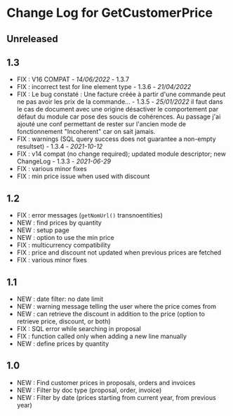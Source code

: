 # Change Log for GetCustomerPrice

## Unreleased

## 1.3
- FIX : V16 COMPAT - *14/06/2022* - 1.3.7  
- FIX : incorrect test for line element type  - 1.3.6 - *21/04/2022*
- FIX : Le bug constaté : Une facture créée à partir d'une commande peut ne pas avoir les prix de la commande... - 1.3.5 - *25/01/2022*
  il faut dans le cas de document avec une origine désactiver le comportement par défaut du module car pose des soucis de cohérences.
  Au passage j'ai ajouté une conf permettant de rester sur l'ancien mode de fonctionnement "Incoherent" car on sait jamais.
- FIX : warnings (SQL query success does not guarantee a non-empty resultset) - 1.3.4 - *2021-10-12*
- FIX : v14 compat (no change required); updated module descriptor; new ChangeLog - 1.3.3 - *2021-06-29*
- FIX : various minor fixes
- FIX : min price issue when used with discount

## 1.2
- FIX : error messages (`getNomUrl()` transnoentities)
- NEW : find prices by quantity
- NEW : setup page
- NEW : option to use the min price
- FIX : multicurrency compatibility
- FIX : price and discount not updated when previous prices are fetched
- FIX : various minor fixes

## 1.1
- NEW : date filter: no date limit
- NEW : warning message telling the user where the price comes from
- NEW : can retrieve the discount in addition to the price (option to retrieve price, discount, or both)
- FIX : SQL error while searching in proposal
- FIX : function called only when adding a new line manually
- NEW : define prices by quantity

## 1.0
- NEW : Find customer prices in proposals, orders and invoices
- NEW : Filter by doc type (proposal, order, invoice)
- NEW : Filter by date (prices starting from current year, from previous year)
